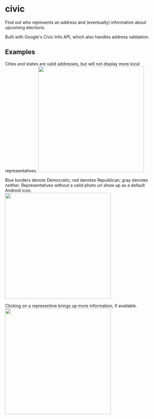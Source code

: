 # civic

Find out who represents an address and (eventually) information about upcoming elections.

Built with Google's Civic Info API, which also handles address validation.


## Examples
Cities and states are valid addresses, but will not display more local representatives.
<img src="https://user-images.githubusercontent.com/5431678/34021698-87b322e2-e13b-11e7-905c-d26eea34422e.png"
	height="350px" />

Blue borders denote Democratic; red denotes Republican; gray denotes neither. Representatives without a valid photo url show up as a default Android icon.  
<img src="https://user-images.githubusercontent.com/5431678/34021701-8a3d60fe-e13b-11e7-857d-0c68edb78dbe.png"
	height="350px" />

Clicking on a representive brings up more information, if available.  
<img src="https://user-images.githubusercontent.com/5431678/34021713-8c603514-e13b-11e7-8e01-aaea2e1592b3.png"
	height="350px" />
